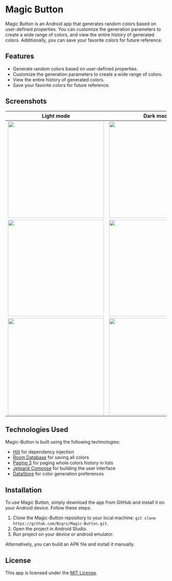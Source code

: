 Magic Button
============

Magic Button is an Android app that generates random colors based on user-defined properties. You can customize the generation parameters to create a wide range of colors, and view the entire history of generated colors. Additionally, you can save your favorite colors for future reference.

Features
--------

*   Generate random colors based on user-defined properties.
*   Customize the generation parameters to create a wide range of colors.
*   View the entire history of generated colors.
*   Save your favorite colors for future reference.

## Screenshots
| Light mode | Dark mode |
| :---: | :---: |
| <img src="https://user-images.githubusercontent.com/97764208/230715266-8fff0396-4d92-4580-92be-64b95d47c94b.png" width="300" /> | <img src="https://user-images.githubusercontent.com/97764208/230715358-4928f605-e969-4c92-a2ff-8d9fe70dd9ea.png" width="300" />|
| <img src="https://user-images.githubusercontent.com/97764208/230715862-7d32eb8d-5092-4555-8e8f-13ede8a65229.png" width="300" /> | <img src="https://user-images.githubusercontent.com/97764208/230715908-2c89da7c-6327-401c-9aad-8d4cde6f989a.png" width="300" />|
| <img src="https://user-images.githubusercontent.com/97764208/230715870-e3f6cb01-00ec-4de8-99f3-8cf925dc197f.png" width="300" /> | <img src="https://user-images.githubusercontent.com/97764208/230715915-92a42edc-d5a8-42b9-b53f-f374ec1abf8b.png" width="300" />|


## Technologies Used

Magic-Button is built using the following technologies:

- [Hilt](https://developer.android.com/training/dependency-injection/hilt-android) for dependency injection
- [Room Database](https://developer.android.com/topic/libraries/architecture/room) for saving all colors
- [Paging 3](https://developer.android.com/topic/libraries/architecture/paging/v3-overview) for paging whole colors history in lists
- [Jetpack Compose](https://developer.android.com/jetpack/compose) for building the user interface
- [DataStore](https://developer.android.com/topic/libraries/architecture/datastore) for color generation preferences

Installation
------------

To use Magic Button, simply download the app from GitHub and install it on your Android device. Follow these steps:

1.  Clone the Magic-Button repository to your local machine: `git clone https://github.com/Niqrs/Magic-Button.git`.
2.  Open the project in Android Studio.
3.  Run project on your device or android emulator.

Alternatively, you can build an APK file and install it manually.

License
-------

This app is licensed under the [MIT License](https://github.com/Niqrs/Magic-Button/blob/master/LICENSE.md).
